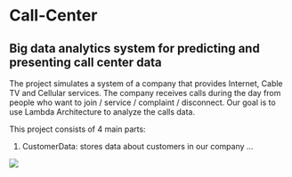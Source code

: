 # Call-Center
## Big data analytics system for predicting and presenting call center data

The project simulates a system of a company that provides Internet, Cable TV and Cellular services.
The company receives calls during the day from people who want to join / service / complaint / disconnect.
Our goal is to use Lambda Architecture to analyze the calls data.

This project consists of 4 main parts:

1. CustomerData: stores data about customers in our company ...

![](https://github.com/HilaShoshan/Call-Center/)

